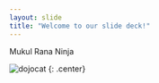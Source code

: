 ```yaml
---
layout: slide
title: "Welcome to our slide deck!"
---
```


Mukul Rana Ninja

![dojocat](https://octodex.github.com/images/dojocat.jpg)
{: .center}
